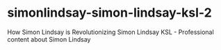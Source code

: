 # simonlindsay-simon-lindsay-ksl-2
How Simon Lindsay is Revolutionizing Simon Lindsay KSL - Professional content about Simon Lindsay
